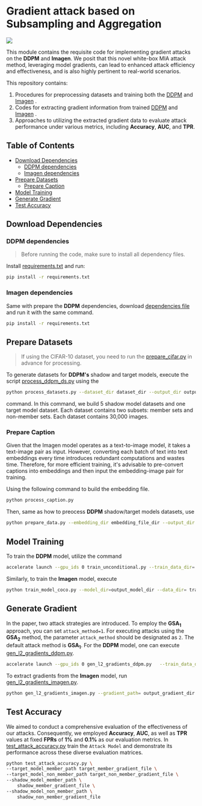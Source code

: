 # Gradient attack based on Subsampling and Aggregation

<a href='https://arxiv.org/abs/2308.06405'><img src='https://img.shields.io/badge/Paper-Arxiv-red'></a> 

This module contains the requisite code for implementing gradient attacks on the **DDPM** and **Imagen**. We posit that this novel white-box MIA attack method, leveraging model gradients, can lead to enhanced attack efficiency and effectiveness, and is also highly pertinent to real-world scenarios.

This repository contains:

1. Procedures for preprocessing datasets and training both the [DDPM](DDPM/) and [Imagen](Imagen/) .
2. Codes for extracting gradient information from trained [DDPM](DDPM/) and [Imagen](Imagen/) .
3. Approaches to utilizing the extracted gradient data to evaluate attack performance under various metrics, including **Accuracy**, **AUC**, and **TPR**.

## Table of Contents

- [Download Dependencies](#download-dependencies)
	- [DDPM dependencies](#ddpm-dependencies)
	- [Imagen dependencies](#imagen-dependencies)
- [Prepare Datasets](#prepare-datasets)
	- [Prepare Caption](#prepare-caption)
- [Model Training](#model-training)
- [Generate Gradient](#generate-gradient)
- [Test Accuracy](#test-accuracy)

## Download Dependencies
### DDPM dependencies

> Before running the code, make sure to install all dependency files.

Install [requirements.txt](DDPM/requirements.txt) and run:

```bash
pip install -r requirements.txt
```

### Imagen dependencies

Same with prepare the **DDPM** dependencies, download [dependencies file](Imagen/requirements.txt) and run it with the same command.

```bash
pip install -r requirements.txt
```

## Prepare Datasets

> If using the CIFAR-10 dataset, you need to run the [prepare_cifar.py](DDPM/prepare_cifar.py) in advance for processing.


To generate datasets for **DDPM's** shadow and target models, execute the script [process_ddpm_ds.py](DDPM/process_ddpm_ds.py) using the

```bash
python process_datasets.py --dataset_dir dataset_dir --output_dir output_dataset_dir --datanum_target_model 30000 --datanum_per_shadow_model 30000 --number_of_shadow_model 5
```

command. In this command, we build 5 shadow model datasets and one target model dataset. Each dataset contains two subsets: member sets and non-member sets. Each dataset contains 30,000 images.

### Prepare Caption

Given that the Imagen model operates as a text-to-image model, it takes a text-image pair as input. However, converting each batch of text into text embeddings every time introduces redundant computations and wastes time. Therefore, for more efficient training, it's advisable to pre-convert captions into embeddings and then input the embedding-image pair for training.

Using the following command to build the embedding file.

```bash
python process_caption.py 
```
Then, same as how to preocess **DDPM** shadow/target models datasets, use 

```bash
python prepare_data.py --embedding_dir embedding_file_dir --output_dir output_dataset_dir
```

## Model Training

To train the **DDPM** model, utilize the command 

```bash
accelerate launch --gpu_ids 0 train_unconditional.py --train_data_dir= train_data_dir --resolution=32 --output_dir=output_model_dir --train_batch_size=32 --num_epochs=400 --gradient_accumulation_steps=1 --learning_rate=1e-4 --lr_warmup_steps=500 --mixed_precision=no --save_model_epochs=50
```
 Similarly, to train the **Imagen** model, execute 

```bash
python train_model_coco.py --model_dir=output_model_dir --data_dir= train_data_dir --project_name="project_name" --load_train_embedding=embedding_dir --from_scratch=0 --checkpoint_path='None'
```

## Generate Gradient

In the paper, two attack strategies are introduced. To employ the **${\mathsf{GSA_1}}$** approach, you can set `attack_method=1`. For executing attacks using the **${\mathsf{GSA_2}}$** method, the parameter `attack_method` should be designated as `2`. The default attack method is **${\mathsf{GSA_1}}$**. For the **DDPM** model, one can execute [gen_l2_gradients_ddpm.py](DDPM/gen_l2_gradients_ddpm.py). 
```bash
accelerate launch --gpu_ids 0 gen_l2_gradients_ddpm.py   --train_data_dir= train_data_dir  --resolution=64   --model_dir= model_dir   --resume_from_checkpoint="latest"  --which_l2=-1 --output_name= output_gradient_dir --attack_method=1
```
To extract gradients from the **Imagen** model, run [gen_l2_gradients_imagen.py](Imagen/gen_l2_gradients_imagen.py).

```bash
python gen_l2_gradients_imagen.py --gradient_path= output_gradient_dir --data_dir= train_data_dir  --load_train_embedding= embedding_file --checkpoint_path= model_dir --get_unet=1 --attack_method=1 
```
## Test Accuracy

We aimed to conduct a comprehensive evaluation of the effectiveness of our attacks. Consequently, we employed **Accuracy**, **AUC**, as well as **TPR** values at fixed **FPRs** of **1%** and **0.1%** as our evaluation metrics. In [test_attack_accuracy.py](test_attack_accuracy.py) train the `Attack Model` and demonstrate its performance across these diverse evaluation matrices.

```bash
python test_attack_accuracy.py \
--target_model_member_path target_member_gradient_file \
--target_model_non_member_path target_non_member_gradient_file \
--shadow_model_member_path \
    shadow_member_gradient_file \
--shadow_model_non_member_path \
    shadow_non_member_gradient_file
```











